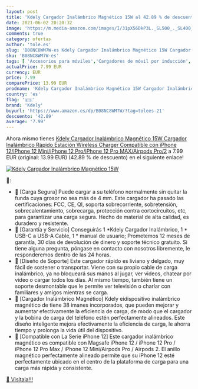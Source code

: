 ```yaml
---
layout: post
title: 'Kdely Cargador Inalámbrico Magnético 15W al 42.89 % de descuento'
date: 2021-06-02 20:20:32
image: 'https://m.media-amazon.com/images/I/31pX56DkP3L._SL500_._SL400_.jpg'
comments: true
category: ofertas
author: 'tole.es'
slug: 'B08NC8WM7W-es Kdely Cargador Inalámbrico Magnético 15W Cargador...'
sku: 'B08NC8WM7W-es'
tags: [ 'Accesorios para móviles','Cargadores de móvil por inducción','Cargadores para móviles','Comunicación móvil y accesorios','Electrónica','iphone','kdely', ]
actualPrice: 7.99 EUR
currency: EUR
price: 7.99
comparePrice: 13.99 EUR
prodname: 'Kdely Cargador Inalámbrico Magnético 15W Cargador Inalámbrico Rápido Estación Wireless Charger Compatible con iPhone 12/iPhone 12 Mini/iPhone 12 Pro/iPhone 12 Pro MAX/Airpods Pro/2'
country: 'es'
flag: '🇪🇸'
brand: 'Kdely'
buyurl: 'https://www.amazon.es/dp/B08NC8WM7W/?tag=tolees-21'
descuento: '42.89'
average: '7.99'
---
```


Ahora mismo tienes [Kdely Cargador Inalámbrico Magnético 15W Cargador Inalámbrico Rápido Estación Wireless Charger Compatible con iPhone 12/iPhone 12 Mini/iPhone 12 Pro/iPhone 12 Pro MAX/Airpods Pro/2](https://www.amazon.es/dp/B08NC8WM7W/?tag=tolees-21) a 7.99 EUR (original: 13.99 EUR) (42.89 %  de descuento) en el siguiente enlace!

[![Kdely Cargador Inalámbrico Magnético 15W](https://m.media-amazon.com/images/I/31pX56DkP3L._SL500_._SL400_.jpg)](https://www.amazon.es/dp/B08NC8WM7W/?tag=tolees-21)

🔎:

- 📸 [Carga Segura] Puede cargar a su teléfono normalmente sin quitar la funda cuya grosor no sea más de 4 mm. Este cargador ha pasado las certificaciones: FCC, CE, QI, soporta sobrecorriente, sobretensión, sobrecalentamiento, sobrecarga, protección contra cortocircuitos, etc, para garantizar una carga segura. Hecho de material de alta calidad, es duradero y resistente.
- 📸 [Garantía y Servicio] Conseguirás 1 *Kdely Cargador Inalámbrico, 1 * USB-C a USB-A Cable, 1 * manual de usuario; Prometemos 12 meses de garantía, 30 días de devolución de dinero y soporte técnico gratuito. Si tiene alguna pregunta, póngase en contacto con nosotros libremente, le responderemos dentro de las 24 horas.
- 📸 [Diseño de Soporte] Este cargador rápido es liviano y delgado, muy fácil de sostener o transportar. Viene con su propio cable de carga inalámbrico, ya no bloqueará sus manos al jugar, ver videos, chatear por video o cargar todos los días. Al mismo tiempo, también tiene un soporte desmontable que le permite ver televisión o charlar con familiares y amigos mientras se carga.
- 📸 [Cargador Inalámbrico Magnético] Kdely eidispositivo inalámbrico magnético de tiene 38 imanes incorporados, que pueden mejorar y aumentar efectivamente la eficiencia de carga, de modo que el cargador y la bobina de carga del teléfono estén perfectamente alineados. Este diseño inteligente mejora efectivamente la eficiencia de carga, le ahorra tiempo y prolonga la vida útil del dispositivo.
- 📸 [Compatible con La Serie iPhone 12] Este cargador inalámbrico magnético es compatible con Magsafe iPhone 12 / iPhone 12 Pro / iPhone 12 Pro Max / iPhone 12 Mini/Airpods Pro / Airpods 2. El anillo magnético perfectamente alineado permite que su iPhone 12 esté perfectamente ubicado en el centro de la plataforma de carga para una carga más rápida y consistente.

[🛒 Visítala!!!](https://www.amazon.es/dp/B08NC8WM7W/?tag=tolees-21)
